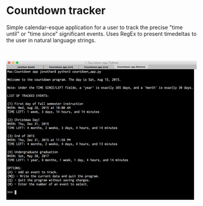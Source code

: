 # Countdown tracker

Simple calendar-esque application for a user to track the precise "time until" or "time since" significant events. Uses RegEx to present timedeltas to the user in natural language strings.

<br>

![interface screenshot](shot2.png "Sample screen.")
